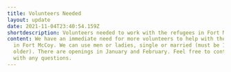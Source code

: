 ```yaml
---
title: Volunteers Needed
layout: update
date: 2021-11-04T23:40:54.159Z
shortdescription: Volunteers needed to work with the refugees in Fort McCoy
content: We have an immediate need for more volunteers to help with the refugees
  in Fort McCoy. We can use men or ladies, single or married (must be 18 or
  older). There are openings in January and February. Feel free to contact us
  with any questions.
---
```

